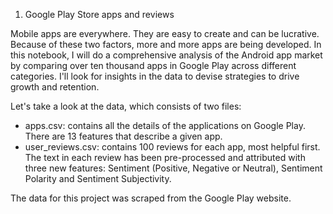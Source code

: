 1. Google Play Store apps and reviews

Mobile apps are everywhere. They are easy to create and can be lucrative. Because of these two factors, more and more apps are being developed. In this notebook, I will do a comprehensive analysis of the Android app market by comparing over ten thousand apps in Google Play across different categories. I'll look for insights in the data to devise strategies to drive growth and retention.

Let's take a look at the data, which consists of two files:

* apps.csv: contains all the details of the applications on Google Play. There are 13 features that describe a given app.
* user_reviews.csv: contains 100 reviews for each app, most helpful first. The text in each review has been pre-processed and attributed with three new features: Sentiment (Positive, Negative or Neutral), Sentiment Polarity and Sentiment Subjectivity.

The data for this project was scraped from the Google Play website.
